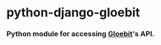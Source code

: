 python-django-gloebit
=====================

### Python module for accessing [Gloebit](http://docs.gloebit.com/)'s API.
